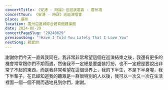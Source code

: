 ```yaml
---
concertTitle: 《安溥 · 時寐》巡迴演唱會 - 廣州場
concertTour: 《安溥 · 時寐》巡迴演唱會
place: 廣州
location: 廣州亞運城綜合體育館體操館
date: 2024-06-29
concertPageSlug: "20240629"
previousSong: "!Have I Told You Lately That I Love You"
nextSong: 親愛的
---
```

謝謝你們今天一直與我同在，我非常非常希望這個在巡演結束之後，我還有更多的機會常常跟你們不期而遇，然後我不一定總是要盛裝打扮，也不一定總是要說出非常了不起的東西，而是我非常希望在這個世界上，我的下半生，不是下半身喔，我下半輩子，在已經知道我的聽眾是一群很特別的人以後，我可以一次又一次在生活裡面一個一個不期而遇地見到你們，謝謝。